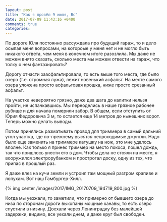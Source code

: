 ```yaml
---
layout: post
title: "Как я провёл 9 июля, Вс"
date: 2017-07-09 11:43:16 +0400
comments: true
categories: 
---
```


По дороге Юля постоянно рассуждала про будущий гараж, то и дело осыпая меня вопросами, на котороые у меня нет и не могло быть никакого ответа, чем меня в конечном итоге разозлила. Мы даже не можем внято сказать, сколько места мы можем отвести на гараж, что толку о нем фантазировать? 

Дорогу отчасти заасфальтировали, то есть выше того места, где было озеро (т.е. огромная лужа), лежит новенький асфальт. На месте самого озера уложена просто асфальтовая крошка, ниже просто срезанный асфальт.

На участке невероятно грязно, даже два шага до калитки нельзя пройти, не испачкавшись. Мы переоделись в наше грязное рабочее рубище и для начала померили забор. В общем, если отступить от Юрия Федоровича 3 м, то остается еще 14 метров до нынешних ворот. Теперь можно делать выводы. 

Потом принялись разматывать провод для триммера в самый дальний угол участка, где по-прежнему высятся непроходимые джунгли. Надо было еще заменить на триммере катушку на нож, это мне удалось вполне. Как только я принес триммер на место покоса, пошел дождь, так что пришлось унести его в дом. Чтобы дела не стояли на месте, я вооружился электрорубанком и прострогал доску, одну из тех, что припас в прошлый раз.


Я даже влез на кучи земли и устроил там мощный разгром крапиве и лопухам. Вот наш Гамбургер-Хилл.

{% img center /images/2017/IMG_20170709_194719_800.jpg %}


Когда мы уезжали, то заметили, что примерно от бывшего озера до низа по сторонам дороги выкопаны мощные канавы, то есть озеро спустили в низину. Доехали через Ленинградку без малейшей задержки, видимо, все уехали днем, и даже круг был свободен.
